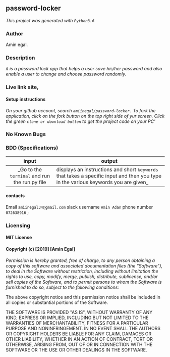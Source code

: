 ## password-locker
_This project was generated with `Python3.6`_

### Author
Amin egal.

### Description
_it is a password lock app that helps a user save his/her password and also enable a user to change and choose password randomly._

### Live link site,
#### Setup instructions
_On your github account, search `amiinegal/password-locker.` To fork the application, click on the fork button on the top right side of yur screen. Click the green `clone or download button` to get the project code on your PC'_


### No Known Bugs
### BDD (Specifications)
| input | output  |
|:-:|---|
| _Go to the `terminal` and run the run.py file  |displays an instructions and short `keywords` that takes a specific input and then you type in the various keywords you are given_   |

#### contacts
Email `amiinegal34@gmail.com` slack username `Amin Adan` phone number `072638916` ;

### Licensing
#### MIT License
#### Copyright (c) [2019] [Amin Egal]
_Permission is hereby granted, free of charge, to any person obtaining a copy of this software and associated documentation files (the "Software"), to deal in the Software without restriction, including without limitation the rights to use, copy, modify, merge, publish, distribute, sublicense, and/or sell copies of the Software, and to permit persons to whom the Software is furnished to do so, subject to the following conditions:_

The above copyright notice and this permission notice shall be included in all copies or substantial portions of the Software.

THE SOFTWARE IS PROVIDED "AS IS", WITHOUT WARRANTY OF ANY KIND, EXPRESS OR IMPLIED, INCLUDING BUT NOT LIMITED TO THE WARRANTIES OF MERCHANTABILITY, FITNESS FOR A PARTICULAR PURPOSE AND NONINFRINGEMENT. IN NO EVENT SHALL THE AUTHORS OR COPYRIGHT HOLDERS BE LIABLE FOR ANY CLAIM, DAMAGES OR OTHER LIABILITY, WHETHER IN AN ACTION OF CONTRACT, TORT OR OTHERWISE, ARISING FROM, OUT OF OR IN CONNECTION WITH THE SOFTWARE OR THE USE OR OTHER DEALINGS IN THE SOFTWARE.